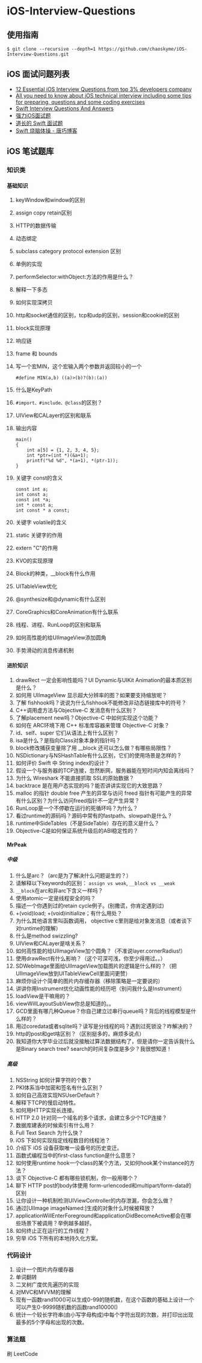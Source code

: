 # iOS-Interview-Questions

## 使用指南

```shell
$ git clone --recursive --depth=1 https://github.com/chaoskyme/iOS-Interview-Questions.git
```

## iOS 面试问题列表

* [12 Essential iOS Interview Questions from top 3% developers company](http://www.toptal.com/ios/interview-questions)
* [All you need to know about iOS technical interview including some tips for preparing, questions and some coding exercises](http://www.raywenderlich.com/53962/ios-interview-questions)
* [Swift Interview Questions And Answers](https://www.raywenderlich.com/762435-swift-interview-questions-and-answers)
* [强力iOS面试题](http://www.jianshu.com/p/2e7ae4457083)
* [道长的 Swift 面试题](http://www.jianshu.com/p/07c9c6464f83)
* [Swift 烧脑体操 - 唐巧博客](http://blog.devtang.com/2016/02/27/swift-gym-1-nested-optional/)

## iOS 笔试题库

### 知识类

#### 基础知识

1. keyWindow和window的区别

2. assign copy retain区别

3. HTTP的数据传输

4. 动态绑定

5. subclass category protocol extension 区别

6. 单例的实现

7. performSelector:withObject:方法的作用是什么？

8. 解释一下多态

9. 如何实现深拷贝

10. http和socket通信的区别，tcp和udp的区别，session和cookie的区别

11. block实现原理

12. 响应链

13. frame 和 bounds

14. 写一个宏MIN，这个宏输入两个参数并返回较小的一个

    `#define MIN(a,b) ((a)>(b)?(b):(a))`

15. 什么是KeyPath

16. `#import、#include、@class`的区别？

17. UIView和CALayer的区别和联系

18. 输出内容

    ```
    main()
    {
    	int a[5] = {1, 2, 3, 4, 5};
    	int *ptr=(int *)(&a+1);
    	printf("%d %d", *(a+1), *(ptr-1));
    }
    ```

19. 关键字 const的含义

    ```
    const int a;
    int const a;
    const int *a;
    int * const a;
    int const * a const;
    ```

20. 关键字 volatile的含义

21. static 关键字的作用

22. extern "C"的作用

23. KVO的实现原理

24. Block的种类，__block有什么作用

25. UITableView优化

26. @synthesize和@dynamic有什么区别

27. CoreGraphics和CoreAnimation有什么联系

28. 线程、进程、RunLoop的区别和联系

29. 如何高性能的给UIImageView添加圆角

30. 手势滑动的消息传递机制

#### 进阶知识

1. drawRect 一定会影响性能吗？UI Dynamic与UIKit Animation的最本质区别是什么？
2. 如何用 UIImageView 显示超大分辨率的图？如果要支持缩放呢？
3. 了解 fishhook吗？说说为什么fishhook不能修改非动态链接库中的符号？
4. C++调用虚方法与Objective-C 发消息有什么区别？
5. 了解placement new吗？Objective-C 中如何实现这个功能？
6. 如何在 ARC环境下用 C++ 标准库容器来管理 Objective-C 对象？
7. id、self、super 它们从语法上有什么区别？
8. isa是什么？是指向Class对象本身的指针吗？
9. block修改捕获变量除了用 __block 还可以怎么做？有哪些局限性？
10. NSDictionary与NSHashTable有什么区别，它们的使用场景是怎样的？
11. 如何评价 Swift 中 String index的设计？
12. 假设一个与服务器的TCP连接，忽然断网，服务器能在短时间内知会离线吗？
13. 为什么 Wireshark 不能直接抓取 SSL的原始数据？
14. backtrace 是在用户态实现的吗？能否讲讲实现它的大致思路？
15. malloc 的指针 double free 产生的异常与访问 freed 指针有可能产生的异常有什么区别？为什么访问freed指针不一定产生异常？
16. RunLoop是一个不停歇在运行的死循环吗？为什么？
17. 看过runtime的源码吗？源码中常有的fastpath、slowpath是什么？
18. runtime中SideTables（不是SideTable）存在的意义是什么？
19. Objective-C是如何保证系统升级后的ABI稳定性的？

#### MrPeak

##### 中级

1. 什么是arc？（arc是为了解决什么问题诞生的？）
2. 请解释以下keywords的区别： `assign vs weak`, `__block vs __weak`
3. `__block`在arc和非arc下含义一样吗？
4. 使用atomic一定是线程安全的吗？
5. 描述一个你遇到过的retain cycle例子。(别撒谎，你肯定遇到过)
6. +(void)load; +(void)initialize；有什么用处？
7. 为什么其他语言里叫函数调用， objective c里则是给对象发消息（或者谈下对runtime的理解）
8. 什么是method swizzling?
9. UIView和CALayer是啥关系？
10. 如何高性能的给UIImageView加个圆角？（不准说layer.cornerRadius!）
11. 使用drawRect有什么影响？（这个可深可浅，你至少得用过。。）
12. SDWebImage里面给UIImageView加载图片的逻辑是什么样的？（把UIImageView放到UITableViewCell里面问更赞）
13. 麻烦你设计个简单的图片内存缓存器（移除策略是一定要说的）
14. 讲讲你用Instrument优化动画性能的经历吧（别问我什么是Instrument）
15. loadView是干嘛用的？
16. viewWillLayoutSubView你总是知道的。。
17. GCD里面有哪几种Queue？你自己建立过串行queue吗？背后的线程模型是什么样的？
18. 用过coredata或者sqlite吗？读写是分线程的吗？遇到过死锁没？咋解决的？
19. http的post和get啥区别？（区别挺多的，麻烦多说点）
20. 我知道你大学毕业过后就没接触过算法数据结构了，但是请你一定告诉我什么是Binary search tree? search的时间复杂度是多少？我很想知道！

##### 高级

1. NSString 如何计算字符的个数？
2. PKI体系当中加密和签名有什么区别？
3. 如何自己高效实现NSUserDefault？
4. 解释下TCP的慢启动特性。
5. 如何用HTTP实现长连接。
6. HTTP 2.0 针对同一个域名的多个请求，会建立多少个TCP连接？
7. 数据库建表的时候索引有什么用？
8. Full Text Search 为什么快？
9. iOS 下如何实现指定线程数目的线程池？
10. 介绍下 iOS 设备获取唯一设备号的历史变迁。
11. 函数式编程当中的first-class function是什么意思？
12. 如何使用runtime hook一个class的某个方法，又如何hook某个instance的方法？
13. 谈下 Objective-C 都有哪些锁机制，你一般用哪个？
14. 聊下 HTTP post的body体使用 form-urlencoded和multipart/form-data的区别
15. 让你设计一种机制检测UIViewController的内存泄漏，你会怎么做？
16. 通过[UIImage imageNamed:]生成的对象什么时候被释放？
17. applicationWillEnterForeground和applicationDidBecomeActive都会在哪些场景下被调用？举例越多越好。
18. 如何终止正在运行的工作线程？
19. 穷举 iOS 下所有的本地持久化方案。

### 代码设计

1. 设计一个图片内存缓存器
2. 单词翻转
3. 二叉树广度优先遍历的实现
4. 对MVC和MVVM的理解
5. 现有一函数rand100()可以生成0-99的随机数，在这个函数的基础上设计一个可以产生0-9999随机数的函数rand10000()
6. 统计一个较长字符串(由小写字母构成)中每个字符出现的次数，并打印出出现最多的5个字母和出现的次数。

### 算法题

刷 LeetCode